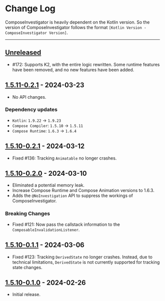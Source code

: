 # Change Log

ComposeInvestigator is heavily dependent on the Kotlin version. So the version of 
ComposeInvestigator follows the format `[Kotlin Version - ComposeInvestigator Version]`.

---

## [Unreleased]

- #172: Supports K2, with the entire logic rewritten. Some runtime features have
  been removed, and no new features have been added. 

## [1.5.11-0.2.1] - 2024-03-23

- No API changes.

### Dependency updates

- `Kotlin`: `1.9.22` -> `1.9.23`
- `Compose Compiler`: `1.5.10` -> `1.5.11` 
- `Compose Runtime`: `1.6.3` -> `1.6.4`

## [1.5.10-0.2.1] - 2024-03-12

- Fixed #136: Tracking `Animatable` no longer crashes.

## [1.5.10-0.2.0] - 2024-03-10

- Eliminated a potential memory leak.
- Increase Compose Runtime and Compose Animation versions to 1.6.3.
- Adds the `@NoInvestigation` API to suppress the workings of ComposeInvestigator.

### Breaking Changes

- Fixed #121: Now pass the callstack information to the `ComposableInvalidationListener`.

## [1.5.10-0.1.1] - 2024-03-06

- Fixed #123: Tracking `DerivedState` no longer crashes. Instead, due to technical limitations,
  `DerivedState` is not currently supported for tracking state changes.

## [1.5.10-0.1.0] - 2024-02-26

- Initial release.

[Unreleased]: https://github.com/jisungbin/ComposeInvestigator/compare/1.5.11-0.2.1...HEAD
[1.5.11-0.2.1]: https://github.com/jisungbin/ComposeInvestigator/releases/tag/1.5.11-0.2.1
[1.5.10-0.2.1]: https://github.com/jisungbin/ComposeInvestigator/releases/tag/1.5.10-0.2.1
[1.5.10-0.2.0]: https://github.com/jisungbin/ComposeInvestigator/releases/tag/1.5.10-0.2.0
[1.5.10-0.1.1]: https://github.com/jisungbin/ComposeInvestigator/releases/tag/1.5.10-0.1.1
[1.5.10-0.1.0]: https://github.com/jisungbin/ComposeInvestigator/releases/tag/1.5.10-0.1.0
